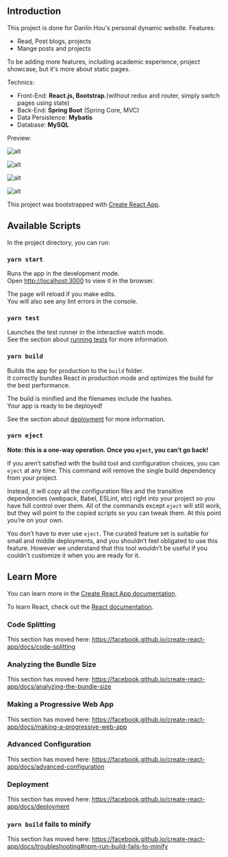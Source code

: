 ## Introduction
This project is done for Danlin Hou's personal dynamic website.
Features:
- Read, Post blogs, projects
- Mange posts and projects

To be adding more features, including academic experience, project showcase, but it's more about static pages.

Technics:
- Front-End: **React.js, Bootstrap.**(without redux and router, simply switch pages using state)
- Back-End: **Spring Boot** (Spring Core, MVC)
- Data Persistence: **Mybatis**
- Database: **MySQL**

Preview:

![alt](https://kgofjg.ch.files.1drv.com/y4mOCiwuQ0eyT2o0jc7Nyn7e0G8YZM3CIgXV8MQC7uHdTNUI3IDZVgIKI_f5n1MTnAFEKJKKPo0zr7SQ_aDHKSHGs_CMvF9a4SJw1J76benfNv96ZG_TL1PFNiM2MIxhevgVtVl1qdUhviGKQYlaitvi7dPER4b-v6xeLbMANJMpxvWGHoGnUPmAYWsB9T_u4d7UslXVBkCvlbKP9rliTfckw?width=884&height=904&cropmode=none)


![alt](https://kwofjg.ch.files.1drv.com/y4mSCXWOqqT1elhPvZD0kd86tZcnNRIY_Mps_Ig58LVr6mgw2Vf83CrC8G9Mp073G4qgLB78LDNer2M0KufN0bkWvUc61poVRTipRzJZf4lRBsvbkIHUcwvGqsH0t64E5TYYN8RgW3NAI4jXqUSvqnC9CIGUUedAImN1FZafy_pNsFk1--QqjOC10-sGJGOisSXGiuh_PPCZ1ERm3ZPqifl8Q?width=895&height=842&cropmode=none)



![alt](https://laofjg.ch.files.1drv.com/y4mIkwxHyy-GbsmRvOzFOgh47QbgfBHqSDMAoVppZcsNQGPlKcpAbt6qpRHabqcfhCj8xRPdsv5wo_n8hWrUpCX9tyvQZnjWatru9mZ6wAsF8pIVdpIsKHYR1MoDcI5GeMFlOyMYECdkC1tUhFfrykftDMwPxxVk9mwvtij-KzUDJbQGWvImzd0UCpGjcA7aJ8RhMx8bnGXGrJ3-nnZSoCdSw?width=944&height=758&cropmode=none)


![alt](https://jqofjg.ch.files.1drv.com/y4m04CXNYdLTVaq21nLHa1hr9xE2hi7MJWtZbwK5Ld5l3Avw6NDau1FUVAK_dFbvciwM8oBMjVkVGc5YuMyPSvwcqZKtkh2q8B4Bpfz6RDWiHsNuXvL7_pKWCbgsqMthW5PdNzqTyuV2n8ahuphkJqWn-5cbFta16bjq2tvyGGswmRpy1MO9q7kBbbV-FoS6xhx0mDGS41g2R3ugtIYR5WArw?width=900&height=541&cropmode=none)



This project was bootstrapped with [Create React App](https://github.com/facebook/create-react-app).

## Available Scripts

In the project directory, you can run:

### `yarn start`

Runs the app in the development mode.<br />
Open [http://localhost:3000](http://localhost:3000) to view it in the browser.

The page will reload if you make edits.<br />
You will also see any lint errors in the console.

### `yarn test`

Launches the test runner in the interactive watch mode.<br />
See the section about [running tests](https://facebook.github.io/create-react-app/docs/running-tests) for more information.

### `yarn build`

Builds the app for production to the `build` folder.<br />
It correctly bundles React in production mode and optimizes the build for the best performance.

The build is minified and the filenames include the hashes.<br />
Your app is ready to be deployed!

See the section about [deployment](https://facebook.github.io/create-react-app/docs/deployment) for more information.

### `yarn eject`

**Note: this is a one-way operation. Once you `eject`, you can’t go back!**

If you aren’t satisfied with the build tool and configuration choices, you can `eject` at any time. This command will remove the single build dependency from your project.

Instead, it will copy all the configuration files and the transitive dependencies (webpack, Babel, ESLint, etc) right into your project so you have full control over them. All of the commands except `eject` will still work, but they will point to the copied scripts so you can tweak them. At this point you’re on your own.

You don’t have to ever use `eject`. The curated feature set is suitable for small and middle deployments, and you shouldn’t feel obligated to use this feature. However we understand that this tool wouldn’t be useful if you couldn’t customize it when you are ready for it.

## Learn More

You can learn more in the [Create React App documentation](https://facebook.github.io/create-react-app/docs/getting-started).

To learn React, check out the [React documentation](https://reactjs.org/).

### Code Splitting

This section has moved here: https://facebook.github.io/create-react-app/docs/code-splitting

### Analyzing the Bundle Size

This section has moved here: https://facebook.github.io/create-react-app/docs/analyzing-the-bundle-size

### Making a Progressive Web App

This section has moved here: https://facebook.github.io/create-react-app/docs/making-a-progressive-web-app

### Advanced Configuration

This section has moved here: https://facebook.github.io/create-react-app/docs/advanced-configuration

### Deployment

This section has moved here: https://facebook.github.io/create-react-app/docs/deployment

### `yarn build` fails to minify

This section has moved here: https://facebook.github.io/create-react-app/docs/troubleshooting#npm-run-build-fails-to-minify
